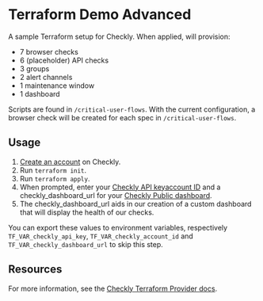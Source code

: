 # Terraform Demo Advanced

A sample Terraform setup for Checkly. When applied, will provision:
- 7 browser checks
- 6 (placeholder) API checks
- 3 groups
- 2 alert channels
- 1 maintenance window
- 1 dashboard

Scripts are found in `/critical-user-flows`. With the current configuration, a browser check will be created for each spec in `/critical-user-flows`.

## Usage

1. [Create an account](https://app.checklyhq.com/signup) on Checkly.
2. Run `terraform init`.
3. Run `terraform apply`.
4. When prompted, enter your [Checkly API key](https://app.checklyhq.com/settings/user/api-keys)[account ID](https://app.checklyhq.com/settings/account/general) and a checkly_dashboard_url for your [Checkly Public dashboard](https://www.checklyhq.com/docs/terraform-provider/dashboards/).  
5. The checkly_dashboard_url aids in our creation of a custom dashboard that will display the health of our checks. 

You can export these values to environment variables, respectively `TF_VAR_checkly_api_key`, `TF_VAR_checkly_account_id` and `TF_VAR_checkly_dashboard_url` to skip this step.

## Resources

For more information, see the [Checkly Terraform Provider docs](https://www.checklyhq.com/docs/terraform-provider/).